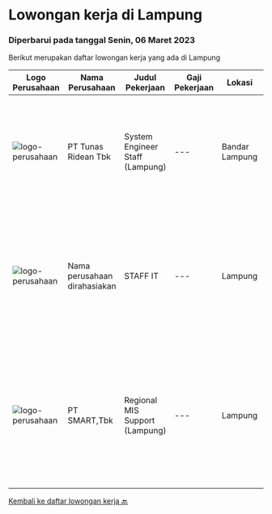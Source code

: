 
  # Lowongan kerja di Lampung

  ### Diperbarui pada tanggal Senin, 06 Maret 2023

  Berikut merupakan daftar lowongan kerja yang ada di Lampung

  |Logo Perusahaan | Nama Perusahaan | Judul Pekerjaan | Gaji Pekerjaan | Lokasi | Deskripsi | Tanggal diunggah | Pranala |
  | -------------- | --------------- | --------------- | --------- | --------- | -------------- | ------- | ----------- |
  |![logo-perusahaan](https://image-service-cdn.seek.com.au/bfa0499587c60523d092c92bf1eac2d3255c059c/ee4dce1061f3f616224767ad58cb2fc751b8d2dc)|PT Tunas Ridean Tbk|System Engineer Staff (Lampung)|---|Bandar Lampung|Deskripsi Pekerjaan :Membangun IT Product &amp; Services sesuai dengan kualitas standar dapat digunakan oleh seluruh user &amp; dapat dikembangkan...|Jumat, 03 Maret 2023|https://www.jobstreet.co.id/id/job/system-engineer-staff-lampung-4248267?token=0~52e1594e-42e5-4e79-bf88-4a8320d6e849&sectionRank=1&jobId=jobstreet-id-job-4248267|
|![logo-perusahaan](https://i.ibb.co/sqvTCh9/112815900-stock-vector-no-image-available-icon-flat-vector.webp)|Nama perusahaan dirahasiakan|STAFF IT|---|Lampung|Tanggung jawab : Membuat sistem database sesuai kebutuhan perusahaan . Menjadi pelaksana dan pemeilhara sistem informasi dan teknologi Kualifikasi :...|Minggu, 19 Februari 2023|https://www.jobstreet.co.id/id/job/staff-it-4219859?token=0~52e1594e-42e5-4e79-bf88-4a8320d6e849&sectionRank=2&jobId=jobstreet-id-job-4219859|
|![logo-perusahaan](https://image-service-cdn.seek.com.au/e0f2789e04f1707f717e820cb0fceb109a953b16/ee4dce1061f3f616224767ad58cb2fc751b8d2dc)|PT SMART,Tbk|Regional MIS Support (Lampung)|---|Lampung|Job Description:  Provides customer support services to internal and external customers. Applies working knowledge of day to day operating environment...|Kamis, 09 Februari 2023|https://www.jobstreet.co.id/id/job/regional-mis-support-lampung-4217423?token=0~52e1594e-42e5-4e79-bf88-4a8320d6e849&sectionRank=3&jobId=jobstreet-id-job-4217423|


  [Kembali ke daftar lowongan kerja 🔙](../README.md#daftar-lowongan-kerja)
  